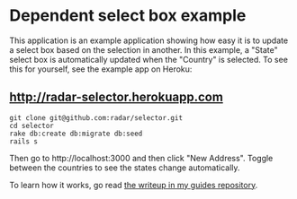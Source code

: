 # Dependent select box example

This application is an example application showing how easy it is to update a select box based on the selection in another. In this example, a "State" select box is automatically updated when the "Country" is selected. To see this for yourself, see the example app on Heroku:

## http://radar-selector.herokuapp.com

```
git clone git@github.com:radar/selector.git
cd selector
rake db:create db:migrate db:seed
rails s
```

Then go to http://localhost:3000 and then click "New Address". Toggle between the countries to see the states change automatically.

To learn how it works, go read [the writeup in my guides repository](https://github.com/radar/guides/tree/master/dependent-select-box.md).